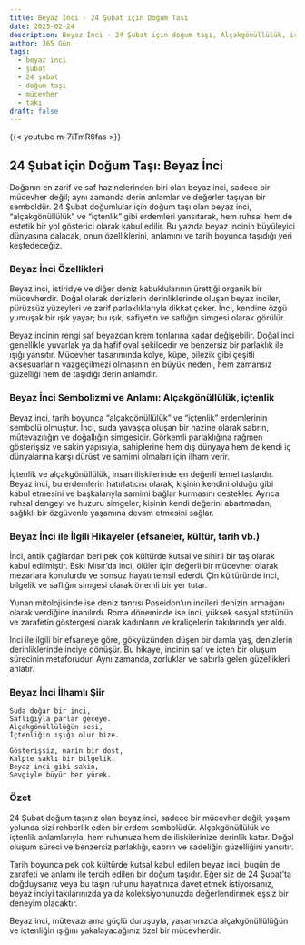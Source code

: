```yaml
---
title: Beyaz İnci - 24 Şubat için Doğum Taşı
date: 2025-02-24
description: Beyaz İnci - 24 Şubat için doğum taşı, Alçakgönüllülük, içtenlik sembolü. Bu özel taşın derin anlamını öğrenin.
author: 365 Gün
tags:
  - beyaz i̇nci
  - şubat
  - 24 şubat
  - doğum taşı
  - mücevher
  - takı
draft: false
---
```


{{< youtube m-7iTmR6fas >}}

## 24 Şubat için Doğum Taşı: Beyaz İnci

Doğanın en zarif ve saf hazinelerinden biri olan beyaz inci, sadece bir mücevher değil; aynı zamanda derin anlamlar ve değerler taşıyan bir semboldür. 24 Şubat doğumlular için doğum taşı olan beyaz inci, “alçakgönüllülük” ve “içtenlik” gibi erdemleri yansıtarak, hem ruhsal hem de estetik bir yol gösterici olarak kabul edilir. Bu yazıda beyaz incinin büyüleyici dünyasına dalacak, onun özelliklerini, anlamını ve tarih boyunca taşıdığı yeri keşfedeceğiz.

### Beyaz İnci Özellikleri

Beyaz inci, istiridye ve diğer deniz kabuklularının ürettiği organik bir mücevherdir. Doğal olarak denizlerin derinliklerinde oluşan beyaz inciler, pürüzsüz yüzeyleri ve zarif parlaklıklarıyla dikkat çeker. İnci, kendine özgü yumuşak bir ışık yayar; bu ışık, safiyetin ve saflığın simgesi olarak görülür.

Beyaz incinin rengi saf beyazdan krem tonlarına kadar değişebilir. Doğal inci genellikle yuvarlak ya da hafif oval şekildedir ve benzersiz bir parlaklık ile ışığı yansıtır. Mücevher tasarımında kolye, küpe, bilezik gibi çeşitli aksesuarların vazgeçilmezi olmasının en büyük nedeni, hem zamansız güzelliği hem de taşıdığı derin anlamdır.

### Beyaz İnci Sembolizmi ve Anlamı: Alçakgönüllülük, içtenlik

Beyaz inci, tarih boyunca “alçakgönüllülük” ve “içtenlik” erdemlerinin sembolü olmuştur. İnci, suda yavaşça oluşan bir hazine olarak sabrın, mütevazılığın ve doğallığın simgesidir. Görkemli parlaklığına rağmen gösterişsiz ve sakin yapısıyla, sahiplerine hem dış dünyaya hem de kendi iç dünyalarına karşı dürüst ve samimi olmaları için ilham verir.

İçtenlik ve alçakgönüllülük, insan ilişkilerinde en değerli temel taşlardır. Beyaz inci, bu erdemlerin hatırlatıcısı olarak, kişinin kendini olduğu gibi kabul etmesini ve başkalarıyla samimi bağlar kurmasını destekler. Ayrıca ruhsal dengeyi ve huzuru simgeler; kişinin kendi değerini abartmadan, sağlıklı bir özgüvenle yaşamına devam etmesini sağlar.

### Beyaz İnci ile İlgili Hikayeler (efsaneler, kültür, tarih vb.)

İnci, antik çağlardan beri pek çok kültürde kutsal ve sihirli bir taş olarak kabul edilmiştir. Eski Mısır’da inci, ölüler için değerli bir mücevher olarak mezarlara konulurdu ve sonsuz hayatı temsil ederdi. Çin kültüründe inci, bilgelik ve saflığın simgesi olarak önemli bir yer tutar.

Yunan mitolojisinde ise deniz tanrısı Poseidon’un incileri denizin armağanı olarak verdiğine inanılırdı. Roma döneminde ise inci, yüksek sosyal statünün ve zarafetin göstergesi olarak kadınların ve kraliçelerin takılarında yer aldı.

İnci ile ilgili bir efsaneye göre, gökyüzünden düşen bir damla yaş, denizlerin derinliklerinde inciye dönüşür. Bu hikaye, incinin saf ve içten bir oluşum sürecinin metaforudur. Aynı zamanda, zorluklar ve sabırla gelen güzellikleri anlatır.

### Beyaz İnci İlhamlı Şiir

```
Suda doğar bir inci,
Saflığıyla parlar geceye.
Alçakgönüllülüğün sesi,
İçtenliğin ışığı olur bize.

Gösterişsiz, narin bir dost,
Kalpte saklı bir bilgelik.
Beyaz inci gibi sakin,
Sevgiyle büyür her yürek.
```

### Özet

24 Şubat doğum taşınız olan beyaz inci, sadece bir mücevher değil; yaşam yolunda sizi rehberlik eden bir erdem sembolüdür. Alçakgönüllülük ve içtenlik anlamlarıyla, hem ruhunuza hem de ilişkilerinize derinlik katar. Doğal oluşum süreci ve benzersiz parlaklığı, sabrın ve sadeliğin güzelliğini yansıtır.

Tarih boyunca pek çok kültürde kutsal kabul edilen beyaz inci, bugün de zarafeti ve anlamı ile tercih edilen bir doğum taşıdır. Eğer siz de 24 Şubat’ta doğduysanız veya bu taşın ruhunu hayatınıza davet etmek istiyorsanız, beyaz inciyi takılarınızda ya da koleksiyonunuzda değerlendirmek eşsiz bir deneyim olacaktır.

Beyaz inci, mütevazı ama güçlü duruşuyla, yaşamınızda alçakgönüllülüğün ve içtenliğin ışığını yakalayacağınız özel bir mücevherdir.